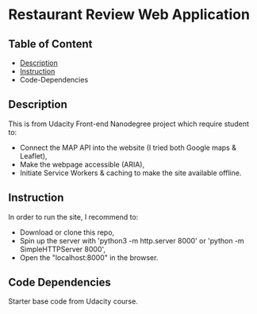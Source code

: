 # Restaurant Review Web Application

## Table of Content
* [Description](#description)
* [Instruction](#instruction)
* Code-Dependencies

## Description
This is from Udacity Front-end Nanodegree project which require student to:
* Connect the MAP API into the website (I tried both Google maps & Leaflet), 
* Make the webpage accessible (ARIA),
* Initiate Service Workers & caching to make the site available offline.

## Instruction
In order to run the site, I recommend to:
- Download or clone this repo,
- Spin up the server with 'python3 -m http.server 8000' or 'python -m SimpleHTTPServer 8000',
- Open the "localhost:8000" in the browser.

## Code Dependencies
Starter base code from Udacity course.
